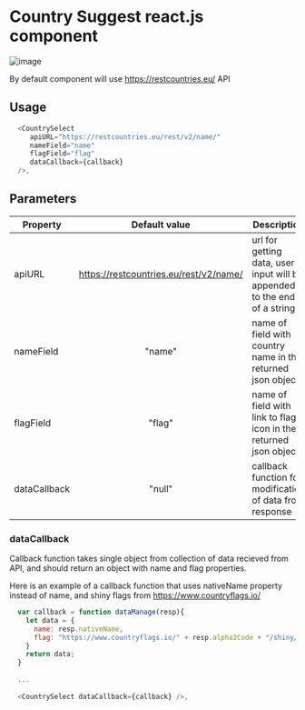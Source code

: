 # Country Suggest react.js component


![image](https://user-images.githubusercontent.com/11752471/47147073-16135480-d2d6-11e8-8854-40031d9594fb.png)


By default component will use https://restcountries.eu/ API
## Usage 
  ```javascript   
    <CountrySelect 
       apiURL="https://restcountries.eu/rest/v2/name/"
       nameField="name" 
       flagField="flag" 
       dataCallback={callback}
    />,

  ```
## Parameters
| Property      | Default value                          | Description                                        | 
| ------------- |:--------------------------------------:| -------------------------------------------------- |
| apiURL        | https://restcountries.eu/rest/v2/name/ | url for getting data, user's input will be appended to the end of a string |
| nameField     | "name"                                 | name of field with country name in the returned json object.    |
| flagField     | "flag"                                 | name of field with link to flag icon in the returned json object|
| dataCallback  | "null"                                 | callback function for modification of data from response        |

### dataCallback
Callback function takes single object from collection of data recieved from API, and should return an object with name and flag properties.

Here is an example of a callback function that uses nativeName property instead of name, and shiny flags from  https://www.countryflags.io/

```javascript   
  var callback = function dataManage(resp){
    let data = {
      name: resp.nativeName,
      flag: "https://www.countryflags.io/" + resp.alpha2Code + "/shiny/64.png",
    }
    return data;
  }
  
  ...
  
  <CountrySelect dataCallback={callback} />,
  
```




